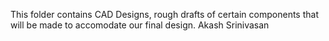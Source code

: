This folder contains CAD Designs, rough drafts of certain components that will be made to accomodate our final design. Akash Srinivasan
